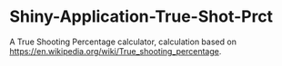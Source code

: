 # Shiny-Application-True-Shot-Prct
A True Shooting Percentage calculator, calculation based on https://en.wikipedia.org/wiki/True_shooting_percentage. 
